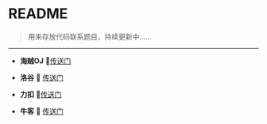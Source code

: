 # README

> 用来存放代码联系题目，持续更新中......

------

- **海贼OJ** 🚪[传送门]( http://oj.haizeix.com/ )

- **洛谷** 🚪 [传送门]( https://www.luogu.com.cn/ )

- **力扣** 🚪[传送门]( https://leetcode-cn.com/ )

- **牛客** 🚪 [传送门]( https://www.nowcoder.com/ )

